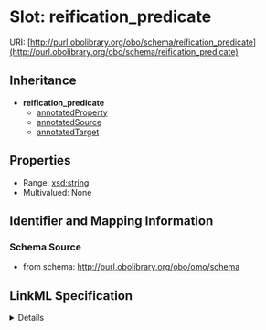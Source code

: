 # Slot: reification_predicate

URI: [http://purl.obolibrary.org/obo/schema/reification_predicate](http://purl.obolibrary.org/obo/schema/reification_predicate)




## Inheritance

* **reification_predicate**
    * [annotatedProperty](annotatedProperty.md)
    * [annotatedSource](annotatedSource.md)
    * [annotatedTarget](annotatedTarget.md)





## Properties

* Range: [xsd:string](http://www.w3.org/2001/XMLSchema#string)
* Multivalued: None







## Identifier and Mapping Information







### Schema Source


* from schema: http://purl.obolibrary.org/obo/omo/schema




## LinkML Specification

<details>
```yaml
name: reification_predicate
from_schema: http://purl.obolibrary.org/obo/omo/schema
rank: 1000
abstract: true
alias: reification_predicate
range: string

```
</details>